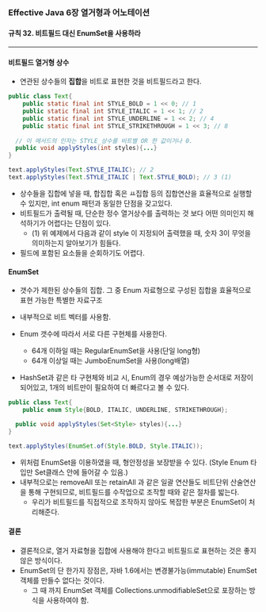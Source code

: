 ### Effective Java 6장 열거형과 어노테이션

#### 규칙 32. 비트필드 대신 EnumSet을 사용하라

---

#### 비트필드 열거형 상수

- 연관된 상수들의 **집합**을 비트로 표현한 것을 비트필드라고 한다.

```java
public class Text{
	public static final int STYLE_BOLD = 1 << 0; // 1
	public static final int STYLE_ITALIC = 1 << 1; // 2
	public static final int STYLE_UNDERLINE = 1 << 2; // 4
	public static final int STYLE_STRIKETHROUGH = 1 << 3; // 8
  
  // 이 메서드의 인자는 STYLE_상수를 비트별 OR 한 값이거나 0.
  public void applyStyles(int styles){...}
}

text.applyStyles(Text.STYLE_ITALIC); // 2
text.applyStyles(Text.STYLE_ITALIC | Text.STYLE_BOLD); // 3 (1)
```

* 상수들을 집합에 넣을 때, 합집합 혹은 ㅛ집합 등의 집합연산을 효율적으로 실행할 수 있지만, int enum 패턴과 동일한 단점을 갖고있다.
* 비트필드가 출력될 때, 단순한 정수 열거상수를 출력하는 것 보다 어떤 의미인지 해석하기가 어렵다는 단점이 있다.
  * (1) 위 예제에서 다음과 같이 style 이 지정되어 출력했을 때, 숫자 3이 무엇을 의미하는지 알아보기가 힘들다.
* 필드에 포함된 요소들을 순회하기도 어렵다.

#### EnumSet

* 갯수가 제한된 상수들의 집합. 그 중 Enum 자료형으로 구성된 집합을 효율적으로 표현 가능한 특별한 자료구조
* 내부적으로 비트 벡터를 사용함.
* Enum 갯수에 따라서 서로 다른 구현체를 사용한다.
  * 64개 이하일 때는 RegularEnumSet을 사용(단일 long형)
  * 64개 이상일 때는 JumboEnumSet을 사용(long배열)

* HashSet과 같은 타 구현체와 비교 시, Enum의 경우 예상가능한 순서대로 저장이 되어있고, 1개의 비트만이 필요하여 더 빠르다고 볼 수 있다.

```java
public class Text{
	public enum Style{BOLD, ITALIC, UNDERLINE, STRIKETHROUGH};

  public void applyStyles(Set<Style> styles){...}
}

text.applyStyles(EnumSet.of(Style.BOLD, Style.ITALIC)); 
```

* 위처럼 EnumSet을 이용하였을 때, 형안정성을 보장받을 수 있다. (Style Enum 타입만 Set클래스 안에 들어갈 수 있음.)
* 내부적으로는 removeAll 또는 retainAll 과 같은 일괄 연산들도 비트단위 산술연산을 통해 구현되므로, 비트필드를 수작업으로 조작할 때와 같은 절차를 밟는다.
  * 우리가 비트필드를 직접적으로 조작하지 않아도 복잡한 부분은 EnumSet이 처리해준다.

#### 결론

* 결론적으로, 열거 자료형을 집합에 사용해야 한다고 비트필드로 표현하는 것은 좋지 않은 방식이다. 
* EnumSet의 단 한가지 장점은, 자바 1.6에서는 변경불가능(immutable) EnumSet객체를 만들수 없다는 것이다.
  * 그 때 까지 EnumSet 객체를 Collections.unmodifiableSet으로 포장하는 방식을 사용하여야 함.
